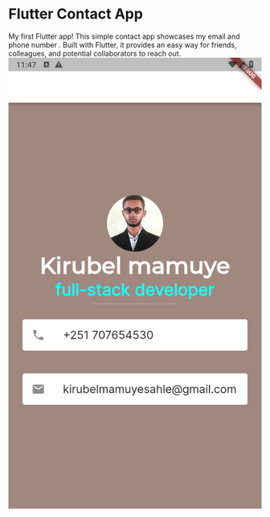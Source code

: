 # Flutter Contact App

My first Flutter app! This simple contact app showcases my email and phone number . Built with Flutter, it provides an easy way for friends, colleagues, and potential collaborators to reach out. 
![screenshot](https://github.com/kira23j/FlutterVault/blob/main/01.portfolio-card/shot.png)
